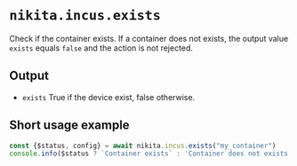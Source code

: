 
# `nikita.incus.exists`

Check if the container exists. If a container does not exists, the output value `exists` equals `false` and the action is not rejected.

## Output

* `exists`
  True if the device exist, false otherwise.

## Short usage example

```js
const {$status, config} = await nikita.incus.exists("my_container")
console.info($status ? `Container exists` : 'Container does not exists')
```
